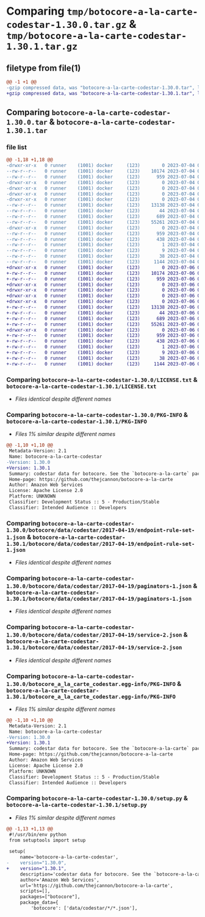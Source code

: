 # Comparing `tmp/botocore-a-la-carte-codestar-1.30.0.tar.gz` & `tmp/botocore-a-la-carte-codestar-1.30.1.tar.gz`

## filetype from file(1)

```diff
@@ -1 +1 @@
-gzip compressed data, was "botocore-a-la-carte-codestar-1.30.0.tar", last modified: Tue Jul  4 01:44:15 2023, max compression
+gzip compressed data, was "botocore-a-la-carte-codestar-1.30.1.tar", last modified: Thu Jul  6 01:44:52 2023, max compression
```

## Comparing `botocore-a-la-carte-codestar-1.30.0.tar` & `botocore-a-la-carte-codestar-1.30.1.tar`

### file list

```diff
@@ -1,18 +1,18 @@
-drwxr-xr-x   0 runner    (1001) docker     (123)        0 2023-07-04 01:44:15.898401 botocore-a-la-carte-codestar-1.30.0/
--rw-r--r--   0 runner    (1001) docker     (123)    10174 2023-07-04 01:44:15.000000 botocore-a-la-carte-codestar-1.30.0/LICENSE.txt
--rw-r--r--   0 runner    (1001) docker     (123)      959 2023-07-04 01:44:15.898401 botocore-a-la-carte-codestar-1.30.0/PKG-INFO
-drwxr-xr-x   0 runner    (1001) docker     (123)        0 2023-07-04 01:44:15.894401 botocore-a-la-carte-codestar-1.30.0/botocore/
-drwxr-xr-x   0 runner    (1001) docker     (123)        0 2023-07-04 01:44:15.894401 botocore-a-la-carte-codestar-1.30.0/botocore/data/
-drwxr-xr-x   0 runner    (1001) docker     (123)        0 2023-07-04 01:44:15.898401 botocore-a-la-carte-codestar-1.30.0/botocore/data/codestar/
-drwxr-xr-x   0 runner    (1001) docker     (123)        0 2023-07-04 01:44:15.898401 botocore-a-la-carte-codestar-1.30.0/botocore/data/codestar/2017-04-19/
--rw-r--r--   0 runner    (1001) docker     (123)    13138 2023-07-04 01:44:02.000000 botocore-a-la-carte-codestar-1.30.0/botocore/data/codestar/2017-04-19/endpoint-rule-set-1.json
--rw-r--r--   0 runner    (1001) docker     (123)       44 2023-07-04 01:44:02.000000 botocore-a-la-carte-codestar-1.30.0/botocore/data/codestar/2017-04-19/examples-1.json
--rw-r--r--   0 runner    (1001) docker     (123)      689 2023-07-04 01:44:02.000000 botocore-a-la-carte-codestar-1.30.0/botocore/data/codestar/2017-04-19/paginators-1.json
--rw-r--r--   0 runner    (1001) docker     (123)    55261 2023-07-04 01:44:02.000000 botocore-a-la-carte-codestar-1.30.0/botocore/data/codestar/2017-04-19/service-2.json
-drwxr-xr-x   0 runner    (1001) docker     (123)        0 2023-07-04 01:44:15.898401 botocore-a-la-carte-codestar-1.30.0/botocore_a_la_carte_codestar.egg-info/
--rw-r--r--   0 runner    (1001) docker     (123)      959 2023-07-04 01:44:15.000000 botocore-a-la-carte-codestar-1.30.0/botocore_a_la_carte_codestar.egg-info/PKG-INFO
--rw-r--r--   0 runner    (1001) docker     (123)      438 2023-07-04 01:44:15.000000 botocore-a-la-carte-codestar-1.30.0/botocore_a_la_carte_codestar.egg-info/SOURCES.txt
--rw-r--r--   0 runner    (1001) docker     (123)        1 2023-07-04 01:44:15.000000 botocore-a-la-carte-codestar-1.30.0/botocore_a_la_carte_codestar.egg-info/dependency_links.txt
--rw-r--r--   0 runner    (1001) docker     (123)        9 2023-07-04 01:44:15.000000 botocore-a-la-carte-codestar-1.30.0/botocore_a_la_carte_codestar.egg-info/top_level.txt
--rw-r--r--   0 runner    (1001) docker     (123)       38 2023-07-04 01:44:15.898401 botocore-a-la-carte-codestar-1.30.0/setup.cfg
--rw-r--r--   0 runner    (1001) docker     (123)     1144 2023-07-04 01:44:15.000000 botocore-a-la-carte-codestar-1.30.0/setup.py
+drwxr-xr-x   0 runner    (1001) docker     (123)        0 2023-07-06 01:44:52.210605 botocore-a-la-carte-codestar-1.30.1/
+-rw-r--r--   0 runner    (1001) docker     (123)    10174 2023-07-06 01:44:52.000000 botocore-a-la-carte-codestar-1.30.1/LICENSE.txt
+-rw-r--r--   0 runner    (1001) docker     (123)      959 2023-07-06 01:44:52.210605 botocore-a-la-carte-codestar-1.30.1/PKG-INFO
+drwxr-xr-x   0 runner    (1001) docker     (123)        0 2023-07-06 01:44:52.210605 botocore-a-la-carte-codestar-1.30.1/botocore/
+drwxr-xr-x   0 runner    (1001) docker     (123)        0 2023-07-06 01:44:52.210605 botocore-a-la-carte-codestar-1.30.1/botocore/data/
+drwxr-xr-x   0 runner    (1001) docker     (123)        0 2023-07-06 01:44:52.210605 botocore-a-la-carte-codestar-1.30.1/botocore/data/codestar/
+drwxr-xr-x   0 runner    (1001) docker     (123)        0 2023-07-06 01:44:52.210605 botocore-a-la-carte-codestar-1.30.1/botocore/data/codestar/2017-04-19/
+-rw-r--r--   0 runner    (1001) docker     (123)    13138 2023-07-06 01:44:40.000000 botocore-a-la-carte-codestar-1.30.1/botocore/data/codestar/2017-04-19/endpoint-rule-set-1.json
+-rw-r--r--   0 runner    (1001) docker     (123)       44 2023-07-06 01:44:40.000000 botocore-a-la-carte-codestar-1.30.1/botocore/data/codestar/2017-04-19/examples-1.json
+-rw-r--r--   0 runner    (1001) docker     (123)      689 2023-07-06 01:44:40.000000 botocore-a-la-carte-codestar-1.30.1/botocore/data/codestar/2017-04-19/paginators-1.json
+-rw-r--r--   0 runner    (1001) docker     (123)    55261 2023-07-06 01:44:40.000000 botocore-a-la-carte-codestar-1.30.1/botocore/data/codestar/2017-04-19/service-2.json
+drwxr-xr-x   0 runner    (1001) docker     (123)        0 2023-07-06 01:44:52.210605 botocore-a-la-carte-codestar-1.30.1/botocore_a_la_carte_codestar.egg-info/
+-rw-r--r--   0 runner    (1001) docker     (123)      959 2023-07-06 01:44:52.000000 botocore-a-la-carte-codestar-1.30.1/botocore_a_la_carte_codestar.egg-info/PKG-INFO
+-rw-r--r--   0 runner    (1001) docker     (123)      438 2023-07-06 01:44:52.000000 botocore-a-la-carte-codestar-1.30.1/botocore_a_la_carte_codestar.egg-info/SOURCES.txt
+-rw-r--r--   0 runner    (1001) docker     (123)        1 2023-07-06 01:44:52.000000 botocore-a-la-carte-codestar-1.30.1/botocore_a_la_carte_codestar.egg-info/dependency_links.txt
+-rw-r--r--   0 runner    (1001) docker     (123)        9 2023-07-06 01:44:52.000000 botocore-a-la-carte-codestar-1.30.1/botocore_a_la_carte_codestar.egg-info/top_level.txt
+-rw-r--r--   0 runner    (1001) docker     (123)       38 2023-07-06 01:44:52.210605 botocore-a-la-carte-codestar-1.30.1/setup.cfg
+-rw-r--r--   0 runner    (1001) docker     (123)     1144 2023-07-06 01:44:52.000000 botocore-a-la-carte-codestar-1.30.1/setup.py
```

### Comparing `botocore-a-la-carte-codestar-1.30.0/LICENSE.txt` & `botocore-a-la-carte-codestar-1.30.1/LICENSE.txt`

 * *Files identical despite different names*

### Comparing `botocore-a-la-carte-codestar-1.30.0/PKG-INFO` & `botocore-a-la-carte-codestar-1.30.1/PKG-INFO`

 * *Files 1% similar despite different names*

```diff
@@ -1,10 +1,10 @@
 Metadata-Version: 2.1
 Name: botocore-a-la-carte-codestar
-Version: 1.30.0
+Version: 1.30.1
 Summary: codestar data for botocore. See the `botocore-a-la-carte` package for more info.
 Home-page: https://github.com/thejcannon/botocore-a-la-carte
 Author: Amazon Web Services
 License: Apache License 2.0
 Platform: UNKNOWN
 Classifier: Development Status :: 5 - Production/Stable
 Classifier: Intended Audience :: Developers
```

### Comparing `botocore-a-la-carte-codestar-1.30.0/botocore/data/codestar/2017-04-19/endpoint-rule-set-1.json` & `botocore-a-la-carte-codestar-1.30.1/botocore/data/codestar/2017-04-19/endpoint-rule-set-1.json`

 * *Files identical despite different names*

### Comparing `botocore-a-la-carte-codestar-1.30.0/botocore/data/codestar/2017-04-19/paginators-1.json` & `botocore-a-la-carte-codestar-1.30.1/botocore/data/codestar/2017-04-19/paginators-1.json`

 * *Files identical despite different names*

### Comparing `botocore-a-la-carte-codestar-1.30.0/botocore/data/codestar/2017-04-19/service-2.json` & `botocore-a-la-carte-codestar-1.30.1/botocore/data/codestar/2017-04-19/service-2.json`

 * *Files identical despite different names*

### Comparing `botocore-a-la-carte-codestar-1.30.0/botocore_a_la_carte_codestar.egg-info/PKG-INFO` & `botocore-a-la-carte-codestar-1.30.1/botocore_a_la_carte_codestar.egg-info/PKG-INFO`

 * *Files 1% similar despite different names*

```diff
@@ -1,10 +1,10 @@
 Metadata-Version: 2.1
 Name: botocore-a-la-carte-codestar
-Version: 1.30.0
+Version: 1.30.1
 Summary: codestar data for botocore. See the `botocore-a-la-carte` package for more info.
 Home-page: https://github.com/thejcannon/botocore-a-la-carte
 Author: Amazon Web Services
 License: Apache License 2.0
 Platform: UNKNOWN
 Classifier: Development Status :: 5 - Production/Stable
 Classifier: Intended Audience :: Developers
```

### Comparing `botocore-a-la-carte-codestar-1.30.0/setup.py` & `botocore-a-la-carte-codestar-1.30.1/setup.py`

 * *Files 1% similar despite different names*

```diff
@@ -1,13 +1,13 @@
 #!/usr/bin/env python
 from setuptools import setup
 
 setup(
     name='botocore-a-la-carte-codestar',
-    version="1.30.0",
+    version="1.30.1",
     description='codestar data for botocore. See the `botocore-a-la-carte` package for more info.',
     author='Amazon Web Services',
     url='https://github.com/thejcannon/botocore-a-la-carte',
     scripts=[],
     packages=["botocore"],
     package_data={
         'botocore': ['data/codestar/*/*.json'],
```


